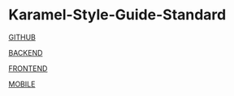# Karamel-Style-Guide-Standard

[GITHUB](
https://github.com/KaramelDev/Karamel-Style-Guide-Standart/blob/master/GITHUB.md)

[BACKEND](
https://github.com/KaramelDev/Karamel-Style-Guide-Standart/blob/master/BACKEND.md)

[FRONTEND](
https://github.com/KaramelDev/Karamel-Style-Guide-Standart/blob/master/FRONTEND.md)

[MOBILE](
https://github.com/KaramelDev/Karamel-Style-Guide-Standart/blob/master/MOBILE.md)
